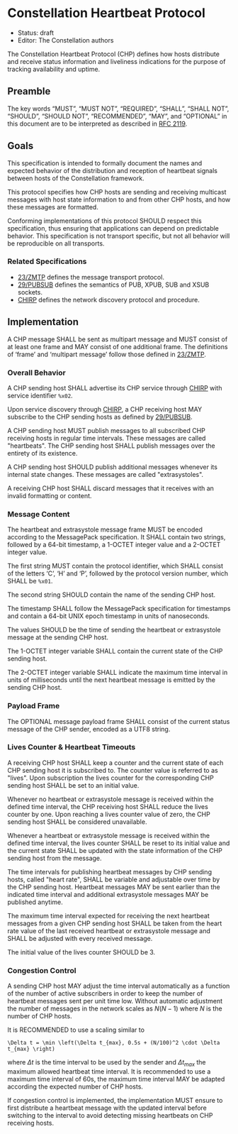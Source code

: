# Constellation Heartbeat Protocol

* Status: draft
* Editor: The Constellation authors

The Constellation Heartbeat Protocol (CHP) defines how hosts distribute and receive status information and liveliness indications for the purpose of tracking availability and uptime.

## Preamble

The key words “MUST”, “MUST NOT”, “REQUIRED”, “SHALL”, “SHALL NOT”, “SHOULD”, “SHOULD NOT”, “RECOMMENDED”, “MAY”, and “OPTIONAL” in this document are to be interpreted as described in [RFC 2119](http://tools.ietf.org/html/rfc2119).

## Goals

This specification is intended to formally document the names and expected behavior of the distribution and reception of heartbeat signals between hosts of the Constellation framework.

This protocol specifies how CHP hosts are sending and receiving multicast messages with host state information to and from other CHP hosts, and how these messages are formatted.

Conforming implementations of this protocol SHOULD respect this specification, thus ensuring that applications can depend on predictable behavior.
This specification is not transport specific, but not all behavior will be reproducible on all transports.

### Related Specifications

* [23/ZMTP](http://rfc.zeromq.org/spec:23/ZMTP) defines the message transport protocol.
* [29/PUBSUB](http://rfc.zeromq.org/spec:29/PUBSUB) defines the semantics of PUB, XPUB, SUB and XSUB sockets.
* [CHIRP](https://gitlab.desy.de/constellation/constellation/-/blob/main/docs/protocols/chirp.md) defines the network discovery protocol and procedure.

## Implementation

A CHP message SHALL be sent as multipart message and MUST consist of at least one frame and MAY consist of one additional frame.
The definitions of ‘frame’ and ‘multipart message’ follow those defined in [23/ZMTP](http://rfc.zeromq.org/spec:23/ZMTP).

### Overall Behavior

A CHP sending host SHALL advertise its CHP service through [CHIRP](https://gitlab.desy.de/constellation/constellation/-/blob/main/docs/protocols/chirp.md) with service identifier `%x02`.

Upon service discovery through [CHIRP](https://gitlab.desy.de/constellation/constellation/-/blob/main/docs/protocols/chirp.md), a CHP receiving host MAY subscribe to the CHP sending hosts as defined by [29/PUBSUB](http://rfc.zeromq.org/spec:29/PUBSUB).

A CHP sending host MUST publish messages to all subscribed CHP receiving hosts in regular time intervals. These messages are called "heartbeats". The CHP sending host SHALL publish messages over the entirety of its existence.

A CHP sending host SHOULD publish additional messages whenever its internal state changes. These messages are called "extrasystoles".

A receiving CHP host SHALL discard messages that it receives with an invalid formatting or content.

### Message Content

The heartbeat and extrasystole message frame MUST be encoded according to the MessagePack specification.
It SHALL contain two strings, followed by a 64-bit timestamp, a 1-OCTET integer value and a 2-OCTET integer value.

The first string MUST contain the protocol identifier, which SHALL consist of the letters ‘C’, ‘H’ and ‘P’, followed by the protocol version number, which SHALL be `%x01`.

The second string SHOULD contain the name of the sending CHP host.

The timestamp SHALL follow the MessagePack specification for timestamps and contain a 64-bit UNIX epoch timestamp in units of nanoseconds.

The values SHOULD be the time of sending the heartbeat or extrasystole message at the sending CHP host.

The 1-OCTET integer variable SHALL contain the current state of the CHP sending host.

The 2-OCTET integer variable SHALL indicate the maximum time interval in units of milliseconds until the next heartbeat message is emitted by the sending CHP host.

### Payload Frame

The OPTIONAL message payload frame SHALL consist of the current status message of the CHP sender, encoded as a UTF8 string.

### Lives Counter & Heartbeat Timeouts

A receiving CHP host SHALL keep a counter and the current state of each CHP sending host it is subscribed to. The counter value is referred to as "lives". Upon subscription the lives counter for the corresponding CHP sending host SHALL be set to an initial value.

Whenever no heartbeat or extrasystole message is received within the defined time interval, the CHP receiving host SHALL reduce the lives counter by one. Upon reaching a lives counter value of zero, the CHP sending host SHALL be considered unavailable.

Whenever a heartbeat or extrasystole message is received within the defined time interval, the lives counter SHALL be reset to its initial value and the current state SHALL be updated with the state information of the CHP sending host from the message.

The time intervals for publishing heartbeat messages by CHP sending hosts, called "heart rate", SHALL be variable and adjustable over time by the CHP sending host. Heartbeat messages MAY be sent earlier than the indicated time interval and additional extrasystole messages MAY be published anytime.

The maximum time interval expected for receiving the next heartbeat messages from a given CHP sending host SHALL be taken from the heart rate value of the last received heartbeat or extrasystole message and SHALL be adjusted with every received message.

The initial value of the lives counter SHOULD be 3.

### Congestion Control

A sending CHP host MAY adjust the time interval automatically as a function of the number of active subscribers in order to keep the number of heartbeat messages
sent per unit time low. Without automatic adjustment the number of messages in the network scales as $N(N-1)$ where $N$ is the number of CHP hosts.

It is RECOMMENDED to use a scaling similar to

```{math}
\Delta t = \min \left(\Delta t_{max}, 0.5s + (N/100)^2 \cdot \Delta t_{max} \right)
```

where $\Delta t$ is the time interval to be used by the sender and $\Delta t_{max}$ the maximum allowed heartbeat time interval.
It is recommended to use a maximum time interval of 60s, the maximum time interval MAY be adapted according the expected number of CHP hosts.

If congestion control is implemented, the implementation MUST ensure to first distribute a heartbeat message with the updated interval before switching to the
interval to avoid detecting missing heartbeats on CHP receiving hosts.
